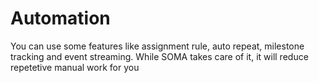 
# Automation


You can use some features like assignment rule, auto repeat, milestone tracking and event streaming. While SOMA takes care of it, it will reduce repetetive manual work for you


